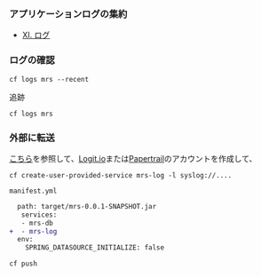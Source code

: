 ### アプリケーションログの集約

* [XI. ログ](https://12factor.net/ja/logs)


### ログの確認

```
cf logs mrs --recent
```

追跡

```
cf logs mrs
```

### 外部に転送


[こちら](https://github.com/Pivotal-Japan/cf-workshop/blob/master/logging.md)を参照して、[Logit.io](https://logit.io/)または[Papertrail](https://papertrailapp.com/)のアカウントを作成して、

```
cf create-user-provided-service mrs-log -l syslog://....
```




`manifest.yml`

``` diff
  path: target/mrs-0.0.1-SNAPSHOT.jar
   services:
   - mrs-db
+  - mrs-log
  env:
    SPRING_DATASOURCE_INITIALIZE: false
```

```
cf push
```
